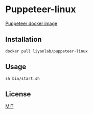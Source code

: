 # Puppeteer-linux

[Puppeteer docker image](https://hub.docker.com/r/liyanlab/puppeteer-linux)

## Installation

```
docker pull liyanlab/puppeteer-linux
```

## Usage

```
sh bin/start.sh
```

## License
[MIT](https://github.com/liyanly18/puppeteer-linux/blob/master/LICENSE)
